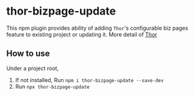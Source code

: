 # thor-bizpage-update

This npm plugin provides ability of adding `Thor`'s configurable biz pages feature to existing project or updating it. More detail of [Thor](https://github.com/youngbeen/thor)

## How to use

Under a project root,

1. If not installed, Run `npm i thor-bizpage-update --save-dev`
2. Run `npx thor-bizpage-update`

